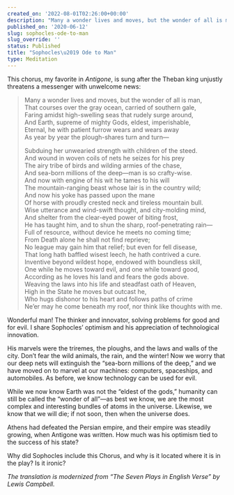 ```yaml
---
created_on: '2022-08-01T02:26:00+00:00'
description: "Many a wonder lives and moves, but the wonder of all is man \u2026"
published_on: '2020-06-12'
slug: sophocles-ode-to-man
slug_override: ''
status: Published
title: "Sophocles\u2019 Ode to Man"
type: Meditation
---
```

This chorus, my favorite in *Antigone*, is sung after the Theban king unjustly threatens a messenger with unwelcome news:

> Many a wonder lives and moves, but the wonder of all is man,  
> That courses over the gray ocean, carried of southern gale,  
> Faring amidst high-swelling seas that rudely surge around,  
> And Earth, supreme of mighty Gods, eldest, imperishable,  
> Eternal, he with patient furrow wears and wears away  
> As year by year the plough-shares turn and turn—
>
> Subduing her unwearied strength with children of the steed.  
> And wound in woven coils of nets he seizes for his prey  
> The airy tribe of birds and wilding armies of the chase,  
> And sea-born millions of the deep—man is so crafty-wise.  
> And now with engine of his wit he tames to his will  
> The mountain-ranging beast whose lair is in the country wild;  
> And now his yoke has passed upon the mane  
> Of horse with proudly crested neck and tireless mountain bull.  
> Wise utterance and wind-swift thought, and city-molding mind,  
> And shelter from the clear-eyed power of biting frost,  
> He has taught him, and to shun the sharp, roof-penetrating rain—  
> Full of resource, without device he meets no coming time;  
> From Death alone he shall not find reprieve;  
> No league may gain him that relief; but even for fell disease,  
> That long hath baffled wisest leech, he hath contrived a cure.  
> Inventive beyond wildest hope, endowed with boundless skill,  
> One while he moves toward evil, and one while toward good,  
> According as he loves his land and fears the gods above.  
> Weaving the laws into his life and steadfast oath of Heaven,  
> High in the State he moves but outcast he,  
> Who hugs dishonor to his heart and follows paths of crime  
> Ne’er may he come beneath my roof, nor think like thoughts with me.

Wonderful man! The thinker and innovator, solving problems for good and for evil. I share Sophocles’ optimism and his appreciation of technological innovation.

His marvels were the triremes, the ploughs, and the laws and walls of the city. Don’t fear the wild animals, the rain, and the winter! Now we worry that our deep nets will extinguish the “sea-born millions of the deep,” and we have moved on to marvel at our machines: computers, spaceships, and automobiles. As before, we know technology can be used for evil.

While we now know Earth was not the “eldest of the gods,” humanity can still be called the “wonder of all”—as best we know, we are the most complex and interesting bundles of atoms in the universe. Likewise, we know that we will die; if not soon, then when the universe does.

Athens had defeated the Persian empire, and their empire was steadily growing, when Antigone was written. How much was his optimism tied to the success of his state?

Why did Sophocles include this Chorus, and why is it located where it is in the play? Is it ironic?

*The translation is modernized from “The Seven Plays in English Verse” by Lewis Campbell.*
